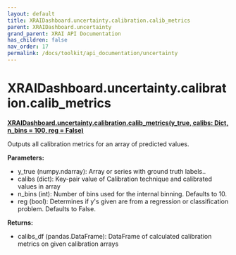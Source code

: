 ```yaml
---
layout: default
title: XRAIDashboard.uncertainty.calibration.calib_metrics
parent: XRAIDashboard.uncertainty
grand_parent: XRAI API Documentation
has_children: false
nav_order: 17
permalink: /docs/toolkit/api_documentation/uncertainty
---
```


# XRAIDashboard.uncertainty.calibration.calib_metrics
**[XRAIDashboard.uncertainty.calibration.calib_metrics(y_true, calibs: Dict, n_bins = 100, reg = False)](https://github.com/gaberamolete/XRAIDashboard/blob/main/uncertainty/calibration.py)**


Outputs all calibration metrics for an array of predicted values. 


**Parameters:**
- y_true (numpy.ndarray): Array or series with ground truth labels..
- calibs (dict): Key-pair value of Calibration technique and calibrated values in array
- n_bins (int): Number of bins used for the internal binning. Defaults to 10.
- reg (bool): Determines if y's given are from a regression or classification problem. Defaults to False.

**Returns:**
- calibs_df (pandas.DataFrame): DataFrame of calculated calibration metrics on given calibration arrays

